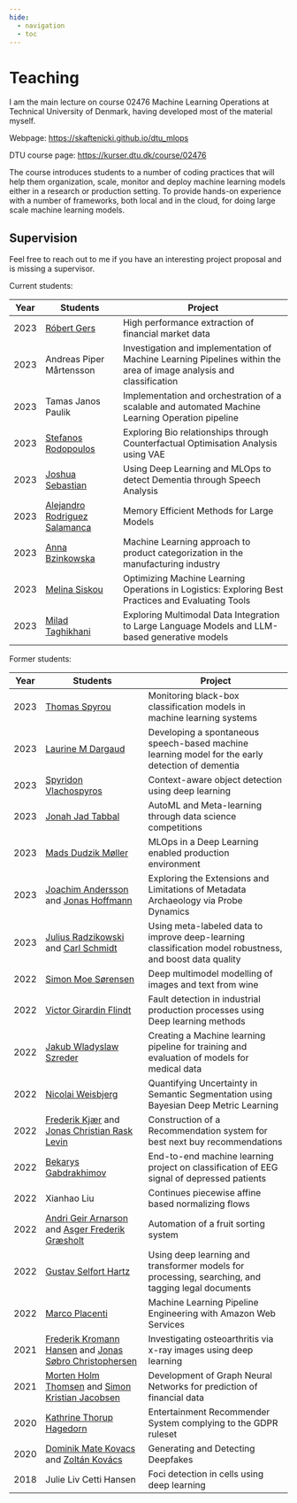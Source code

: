 ```yaml
---
hide:
  - navigation
  - toc
---
```


# Teaching

I am the main lecture on course 02476 Machine Learning Operations at Technical University of Denmark, having developed
most of the material myself.

Webpage: <https://skaftenicki.github.io/dtu_mlops>

DTU course page: <https://kurser.dtu.dk/course/02476>

The course introduces students to a number of coding practices that will help them organization, scale, monitor and
deploy machine learning models either in a research or production setting. To provide hands-on experience with a number
of frameworks, both local and in the cloud, for doing large scale machine learning models.

## Supervision

Feel free to reach out to me if you have an interesting project proposal and is missing a supervisor.

Current students:

Year | Students | Project |
-----|----------|---------|
2023 | [Róbert Gers](https://www.linkedin.com/in/robert-gers/) | High performance extraction of financial market data |
2023 | Andreas Piper Mårtensson | Investigation and implementation of Machine Learning Pipelines within the area of image analysis and classification |
2023 | Tamas Janos Paulik | Implementation and orchestration of a scalable and automated Machine Learning Operation pipeline |
2023 | [Stefanos Rodopoulos](https://www.linkedin.com/in/stefanos-rodopoulos-254878208/) | Exploring Bio relationships through Counterfactual Optimisation Analysis using VAE |
2023 | [Joshua Sebastian](https://www.linkedin.com/in/joshua-9/) | Using Deep Learning and MLOps to detect Dementia through Speech Analysis |
2023 | [Alejandro Rodriguez Salamanca](https://www.linkedin.com/in/alejandro-rodr%C3%ADguez-salamanca-308aa697/) | Memory Efficient Methods for Large Models |
2023 | [Anna Bzinkowska](https://www.linkedin.com/in/anna-bzinkowska-612968193/) | Machine Learning approach to product categorization in the manufacturing industry |
2023 | [Melina Siskou](https://www.linkedin.com/in/melina-siskou-5a3b08167/) | Optimizing Machine Learning Operations in Logistics: Exploring Best Practices and Evaluating Tools |
2023 | [Milad Taghikhani](https://www.linkedin.com/in/milad-taghikhani-202b97200/) | Exploring Multimodal Data Integration to Large Language Models and LLM-based generative models |

Former students:

Year | Students | Project |
-----|----------|---------|
2023 | [Thomas Spyrou](https://www.linkedin.com/in/thomas-spyrou-a49050194/) | Monitoring black-box classification models in machine learning systems |
2023 | [Laurine M Dargaud](https://www.linkedin.com/in/laurinedargaud/) | Developing a spontaneous speech-based machine learning model for the early detection of dementia |
2023 | [Spyridon Vlachospyros](https://www.linkedin.com/in/spyros-vlachospyros/) | Context-aware object detection using deep learning |
2023 | [Jonah Jad Tabbal](https://www.linkedin.com/in/jonah-tabbal-66098b186/) | AutoML and Meta-learning through data science competitions |
2023 | [Mads Dudzik Møller](https://www.linkedin.com/in/madsdudzikmoller/) | MLOps in a Deep Learning enabled production environment |
2023 | [Joachim Andersson](https://www.linkedin.com/in/joachim-schr%C3%B8der-andersson/) and [Jonas Hoffmann](https://www.linkedin.com/in/jonas-h-987762139/) | Exploring the Extensions and Limitations of Metadata Archaeology via Probe Dynamics |
2023 | [Julius Radzikowski](https://www.linkedin.com/in/radziko/) and [Carl Schmidt](https://www.linkedin.com/in/carl-schmidt-63088b217/) | Using meta-labeled data to improve deep-learning classification model robustness, and boost data quality |
2022 | [Simon Moe Sørensen](https://www.linkedin.com/in/simon-moe-s%C3%B8rensen-9981a1127/) | Deep multimodel modelling of images and text from wine |
2022 | [Victor Girardin Flindt](https://www.linkedin.com/in/victor-flindt-906307129/) | Fault detection in industrial production processes using Deep learning methods |
2022 | [Jakub Wladyslaw Szreder](https://www.linkedin.com/in/jakub-szreder-b77a23194/) | Creating a Machine learning pipeline for training and evaluation of models for medical data |
2022 | [Nicolai Weisbjerg](https://www.linkedin.com/in/nicolai-weisbjerg/) | Quantifying Uncertainty in Semantic Segmentation using Bayesian Deep Metric Learning |
2022 | [Frederik Kjær](https://www.linkedin.com/in/frederik-kj%C3%A6r/) and [Jonas Christian Rask Levin](https://www.linkedin.com/in/jonas-levin-6959621b1/) | Construction of a Recommendation system for best next buy recommendations |
2022 | [Bekarys Gabdrakhimov](https://www.linkedin.com/in/bekarys/) | End-to-end machine learning project on classification of EEG signal of depressed patients |
2022 | Xianhao Liu | Continues piecewise affine based normalizing flows |
2022 | [Andri Geir Arnarson](https://www.linkedin.com/in/andri-geir-arnarson-8a8a34141/) and [Asger Frederik Græsholt](https://www.linkedin.com/in/asger-gr%C3%A6sholt-6711751a0/) | Automation of a fruit sorting system |
2022 | [Gustav Selfort Hartz](https://www.linkedin.com/in/gustavhartz/) | Using deep learning and transformer models for processing, searching, and tagging legal documents |
2022 | [Marco Placenti](https://www.linkedin.com/in/marco-placenti-a4564b111/) | Machine Learning Pipeline Engineering with Amazon Web Services |
2021 | [Frederik Kromann Hansen](https://www.linkedin.com/in/frederik-kromann-hansen/) and [Jonas Søbro Christophersen](https://www.linkedin.com/in/jonas-christophersen/) | Investigating osteoarthritis via x-ray images using deep learning |
2021 | [Morten Holm Thomsen](https://www.linkedin.com/in/morten-holm-thomsen-004633141/) and [Simon Kristian Jacobsen](https://www.linkedin.com/in/simon-jacobsen-29268511a/) | Development of Graph Neural Networks for prediction of financial data |
2020 | [Kathrine Thorup Hagedorn](https://www.linkedin.com/in/kathrinehagedorn/) | Entertainment Recommender System complying to the GDPR ruleset |
2020 | [Dominik Mate Kovacs](https://www.linkedin.com/in/dominikkovacs/) and [Zoltán Kovács](https://www.linkedin.com/in/zol-kovacs/) | Generating and Detecting Deepfakes |
2018 | Julie Liv Cetti Hansen | Foci detection in cells using deep learning |
